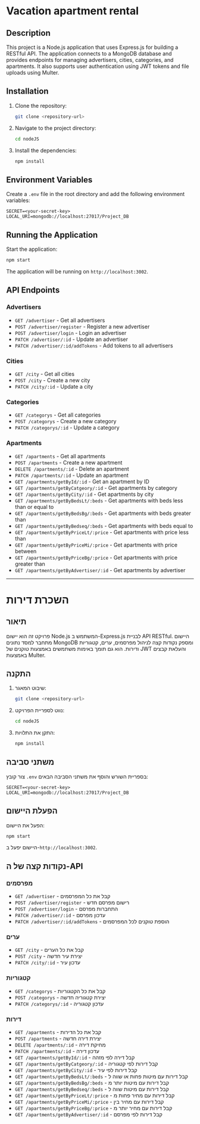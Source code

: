 # Vacation apartment rental

## Description
This project is a Node.js application that uses Express.js for building a RESTful API. The application connects to a MongoDB database and provides endpoints for managing advertisers, cities, categories, and apartments. It also supports user authentication using JWT tokens and file uploads using Multer.

## Installation
1. Clone the repository:
    ```sh
    git clone <repository-url>
    ```
2. Navigate to the project directory:
    ```sh
    cd nodeJS
    ```
3. Install the dependencies:
    ```sh
    npm install
    ```

## Environment Variables
Create a `.env` file in the root directory and add the following environment variables:
```
SECRET=<your-secret-key>
LOCAL_URI=mongodb://localhost:27017/Project_DB
```

## Running the Application
Start the application:
```sh
npm start
```
The application will be running on `http://localhost:3002`.

## API Endpoints
### Advertisers
- `GET /advertiser` - Get all advertisers
- `POST /advertiser/register` - Register a new advertiser
- `POST /advertiser/login` - Login an advertiser
- `PATCH /advertiser/:id` - Update an advertiser
- `PATCH /advertiser/:id/addTokens` - Add tokens to all advertisers

### Cities
- `GET /city` - Get all cities
- `POST /city` - Create a new city
- `PATCH /city/:id` - Update a city

### Categories
- `GET /categorys` - Get all categories
- `POST /categorys` - Create a new category
- `PATCH /categorys/:id` - Update a category

### Apartments
- `GET /apartments` - Get all apartments
- `POST /apartments` - Create a new apartment
- `DELETE /apartments/:id` - Delete an apartment
- `PATCH /apartments/:id` - Update an apartment
- `GET /apartments/getById/:id` - Get an apartment by ID
- `GET /apartments/getByCatgeory/:id` - Get apartments by category
- `GET /apartments/getByCity/:id` - Get apartments by city
- `GET /apartments/getByBedsLt/:beds` - Get apartments with beds less than or equal to
- `GET /apartments/getByBedsBg/:beds` - Get apartments with beds greater than
- `GET /apartments/getByBedseq/:beds` - Get apartments with beds equal to
- `GET /apartments/getByPriceLt/:price` - Get apartments with price less than
- `GET /apartments/getByPriceMi/:price` - Get apartments with price between
- `GET /apartments/getByPriceBg/:price` - Get apartments with price greater than
- `GET /apartments/getByAdvertiser/:id` - Get apartments by advertiser



---

# השכרת דירות

## תיאור
פרויקט זה הוא יישום Node.js המשתמש ב-Express.js לבניית API RESTful. היישום מתחבר למסד נתונים MongoDB ומספק נקודות קצה לניהול מפרסמים, ערים, קטגוריות ודירות. הוא גם תומך באימות משתמשים באמצעות טוקנים של JWT והעלאת קבצים באמצעות Multer.

## התקנה
1. שיבוט המאגר:
    ```sh
    git clone <repository-url>
    ```
2. נווט לספריית הפרויקט:
    ```sh
    cd nodeJS
    ```
3. התקן את התלויות:
    ```sh
    npm install
    ```

## משתני סביבה
צור קובץ `.env` בספריית השורש והוסף את משתני הסביבה הבאים:
```
SECRET=<your-secret-key>
LOCAL_URI=mongodb://localhost:27017/Project_DB
```

## הפעלת היישום
הפעל את היישום:
```sh
npm start
```
היישום יפעל ב-`http://localhost:3002`.

## נקודות קצה של ה-API
### מפרסמים
- `GET /advertiser` - קבל את כל המפרסמים
- `POST /advertiser/register` - רישום מפרסם חדש
- `POST /advertiser/login` - התחברות מפרסם
- `PATCH /advertiser/:id` - עדכון מפרסם
- `PATCH /advertiser/:id/addTokens` - הוספת טוקנים לכל המפרסמים

### ערים
- `GET /city` - קבל את כל הערים
- `POST /city` - יצירת עיר חדשה
- `PATCH /city/:id` - עדכון עיר

### קטגוריות
- `GET /categorys` - קבל את כל הקטגוריות
- `POST /categorys` - יצירת קטגוריה חדשה
- `PATCH /categorys/:id` - עדכון קטגוריה

### דירות
- `GET /apartments` - קבל את כל הדירות
- `POST /apartments` - יצירת דירה חדשה
- `DELETE /apartments/:id` - מחיקת דירה
- `PATCH /apartments/:id` - עדכון דירה
- `GET /apartments/getById/:id` - קבל דירה לפי מזהה
- `GET /apartments/getByCatgeory/:id` - קבל דירות לפי קטגוריה
- `GET /apartments/getByCity/:id` - קבל דירות לפי עיר
- `GET /apartments/getByBedsLt/:beds` - קבל דירות עם מיטות פחות או שווה ל
- `GET /apartments/getByBedsBg/:beds` - קבל דירות עם מיטות יותר מ
- `GET /apartments/getByBedseq/:beds` - קבל דירות עם מיטות שווה ל
- `GET /apartments/getByPriceLt/:price` - קבל דירות עם מחיר פחות מ
- `GET /apartments/getByPriceMi/:price` - קבל דירות עם מחיר בין
- `GET /apartments/getByPriceBg/:price` - קבל דירות עם מחיר יותר מ
- `GET /apartments/getByAdvertiser/:id` - קבל דירות לפי מפרסם


